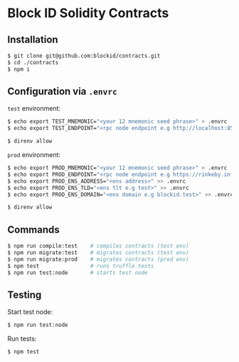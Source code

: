 # Block ID Solidity Contracts

## Installation

```bash
$ git clone git@github.com:blockid/contracts.git
$ cd ./contracts
$ npm i
```

## Configuration via `.envrc`

`test` environment:

```bash 
$ echo export TEST_MNEMONIC="<your 12 mnemonic seed phrase>" > .envrc
$ echo export TEST_ENDPOINT="<rpc node endpoint e.g http://localhost:8545/>" >> .envrc

$ direnv allow
```

`prod` environment:

```bash 
$ echo export PROD_MNEMONIC="<your 12 mnemonic seed phrase>" > .envrc
$ echo export PROD_ENDPOINT="<rpc node endpoint e.g https://rinkeby.infura.io/>" >> .envrc
$ echo export PROD_ENS_ADDRESS="<ens address>" >> .envrc
$ echo export PROD_ENS_TLD="<ens tlt e.g test>" >> .envrc
$ echo export PROD_ENS_DOMAIN="<ens domain e.g blockid.test>" >> .envrc

$ direnv allow
```

## Commands

```bash
$ npm run compile:test    # compiles contracts (test env)
$ npm run migrate:test    # migrates contracts (test env)
$ npm run migrate:prod    # migrates contracts (prod env)
$ npm test                # runs truffle tests
$ npm run test:node       # starts test node
```

## Testing

Start test node:
 
```bash
$ npm run test:node
```

Run tests:

```bash
$ npm test
```


